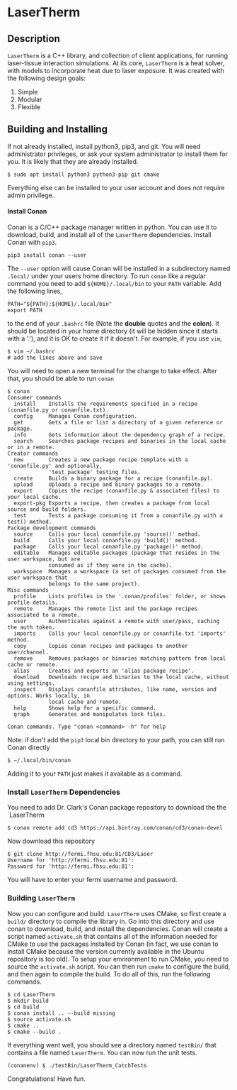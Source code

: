 # LaserTherm

## Description

`LaserTherm` is a C++ library, and collection of client applications, for running laser-tissue interaction simulations. At its
core, `LaserTherm` is a heat solver, with models to incorporate heat due to laser exposure. It was created with the following
design goals:

1. Simple
1. Modular
1. Flexible

## Building and Installing

If not already installed, install python3, pip3, and git. You will need administrator
privileges, or ask your system administrator to install them for you. It is likely
that they are already installed.

```
$ sudo apt install python3 python3-pip git cmake
```
Everything else can be installed to your user account and does not require admin
privilege.

#### Install Conan
Conan is a C/C++ package manager written in python. You can use it to download, build, and install
all of the `LaserTherm` dependencies. Install Conan with `pip3`.
```
pip3 install conan --user
```
The `--user` option will cause Conan will be installed in a subdirectory named
`.local/` under your users home directory. To run `conan` like a regular command
you need to add `${HOME}/.local/bin` to your `PATH` variable.
Add the following lines,
```
PATH="${PATH}:${HOME}/.local/bin"
export PATH
```
to the end of your `.bashrc` file (Note the **double** quotes and the **colon**). It should be located in your home directory
(it will be hidden since it starts with a '.'), and it is OK to create it if it
doesn't.  For example, if you use `vim`,
```
$ vim ~/.bashrc
# add the lines above and save
```
You will need to open a new terminal for the change to take effect. After
that, you should be able to run `conan`
```
$ conan
Consumer commands
  install    Installs the requirements specified in a recipe (conanfile.py or conanfile.txt).
  config     Manages Conan configuration.
  get        Gets a file or list a directory of a given reference or package.
  info       Gets information about the dependency graph of a recipe.
  search     Searches package recipes and binaries in the local cache or in a remote.
Creator commands
  new        Creates a new package recipe template with a 'conanfile.py' and optionally,
             'test_package' testing files.
  create     Builds a binary package for a recipe (conanfile.py).
  upload     Uploads a recipe and binary packages to a remote.
  export     Copies the recipe (conanfile.py & associated files) to your local cache.
  export-pkg Exports a recipe, then creates a package from local source and build folders.
  test       Tests a package consuming it from a conanfile.py with a test() method.
Package development commands
  source     Calls your local conanfile.py 'source()' method.
  build      Calls your local conanfile.py 'build()' method.
  package    Calls your local conanfile.py 'package()' method.
  editable   Manages editable packages (package that resides in the user workspace, but are
             consumed as if they were in the cache).
  workspace  Manages a workspace (a set of packages consumed from the user workspace that
             belongs to the same project).
Misc commands
  profile    Lists profiles in the '.conan/profiles' folder, or shows profile details.
  remote     Manages the remote list and the package recipes associated to a remote.
  user       Authenticates against a remote with user/pass, caching the auth token.
  imports    Calls your local conanfile.py or conanfile.txt 'imports' method.
  copy       Copies conan recipes and packages to another user/channel.
  remove     Removes packages or binaries matching pattern from local cache or remote.
  alias      Creates and exports an 'alias package recipe'.
  download   Downloads recipe and binaries to the local cache, without using settings.
  inspect    Displays conanfile attributes, like name, version and options. Works locally, in
             local cache and remote.
  help       Shows help for a specific command.
  graph      Generates and manipulates lock files.

Conan commands. Type "conan <command> -h" for help
```
Note: if don't add the `pip3` local bin directory to your path, you can still run Conan directly
```
$ ~/.local/bin/conan
```
Adding it to your `PATH` just makes it available as a command.

### Install `LaserTherm` Dependencies

You need to add Dr. Clark's Conan package repository to download the the `LaserTherm
```
$ conan remote add cd3 https://api.bintray.com/conan/cd3/conan-devel
```

Now download this repository
```
$ git clone http://fermi.fhsu.edu:81/CD3/Laser
Username for 'http://fermi.fhsu.edu:81':
Password for 'http://fermi.fhsu.edu:81':
```
You will have to enter your fermi username and password.

### Building `LaserTherm`

Now you can configure and build. `LaserTherm` uses CMake, so first create a `build/`
directory to compile the library in. Go into this directory and use conan to download, build,
and install the dependencies. Conan will create a script named `activate.sh` that contains all
of the information needed for CMake to use the packages installed by Conan (in fact, we use
conan to install CMake because the version currently available in the Ubuntu repository is too old).
To setup your environment to run CMake, you need to source the `activate.sh` script.
You can then run `cmake` to configure the build, and then again to compile the build.
To do all of this, run the following commands.
```
$ cd LaserTherm
$ mkdir build
$ cd build
$ conan install .. --build missing
$ source activate.sh
$ cmake ..
$ cmake --build .
```
If everything went well, you should see a directory named `testBin/` that contains a file named
`LaserTherm`. You can now run the unit tests.
```
(conanenv) $ ./testBin/LaserTherm_CatchTests
```
Congratulations! Have fun.

